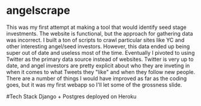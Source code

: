 # angelscrape
This was my first attempt at making a tool that would identify seed stage investments. The website is functional, but the approach for gathering data was incorrect.
I built a ton of scripts to crawl particular sites like YC and other interesting angel/seed investors. However, this data ended up being super out of date and useless most of the time.
Eventually I pivoted to using Twitter as the primary data source instead of websites. Twitter is very up to date, and angel investors are pretty explicit about who they are inveting in
when it comes to what Tweets they "like" and when they follow new people. There are a number of things I would have improved as far as the coding goes, but it was my first webapp so I'll
let some of the grossness slide.

#Tech Stack
Django + Postgres deployed on Heroku
